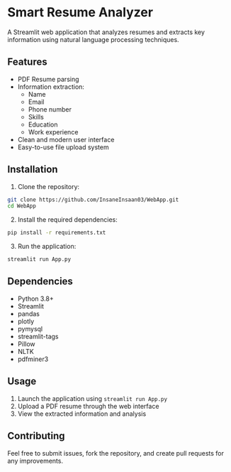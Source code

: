 # Smart Resume Analyzer

A Streamlit web application that analyzes resumes and extracts key information using natural language processing techniques.

## Features

- PDF Resume parsing
- Information extraction:
  - Name
  - Email
  - Phone number
  - Skills
  - Education
  - Work experience
- Clean and modern user interface
- Easy-to-use file upload system

## Installation

1. Clone the repository:
```bash
git clone https://github.com/InsaneInsaan03/WebApp.git
cd WebApp
```

2. Install the required dependencies:
```bash
pip install -r requirements.txt
```

3. Run the application:
```bash
streamlit run App.py
```

## Dependencies

- Python 3.8+
- Streamlit
- pandas
- plotly
- pymysql
- streamlit-tags
- Pillow
- NLTK
- pdfminer3

## Usage

1. Launch the application using `streamlit run App.py`
2. Upload a PDF resume through the web interface
3. View the extracted information and analysis

## Contributing

Feel free to submit issues, fork the repository, and create pull requests for any improvements.
